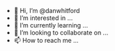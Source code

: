 - 👋 Hi, I’m @danwhitford
- 👀 I’m interested in ...
- 🌱 I’m currently learning ...
- 💞️ I’m looking to collaborate on ...
- 📫 How to reach me ...

<!---
danwhitford/danwhitford is a ✨ special ✨ repository because its `README.md` (this file) appears on your GitHub profile.
You can click the Preview link to take a look at your changes.
--->
